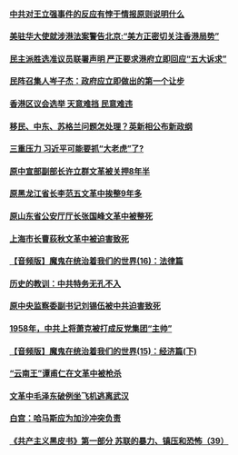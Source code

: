 #### [中共对王立强事件的反应有悖于情报原则说明什么](../pages/soh186/317141.md) 
#### [美驻华大使就涉港法案警告北京:“美方正密切关注香港局势” ](../pages/soh186/316775.md) 
#### [民主派胜选准议员联署声明 严正要求港府立即回应“五大诉求”](../pages/soh186/316529.md) 
#### [民阵召集人岑子杰：政府应立即做出的第一个让步](../pages/soh186/316481.md) 
#### [香港区议会选举 天意难挡  民意难违 ](../pages/soh186/316259.md) 
#### [移民、中东、苏格兰问题怎处理？英新相公布新政纲](../pages/soh186/287427.md) 
#### [三重压力 习近平可能要抓“大老虎”了?](../pages/soh186/261898.md) 
#### [原中宣部副部长许立群文革被关押8年半](../pages/soh186/260045.md) 
#### [原黑龙江省长李范五文革中挨整9年多](../pages/soh186/259762.md) 
#### [原山东省公安厅厅长张国峰文革中被整死](../pages/soh186/259427.md) 
#### [上海市长曹荻秋文革中被迫害致死](../pages/soh186/259309.md) 
#### [【音频版】魔鬼在统治着我们的世界(16)：法律篇](../pages/soh186/259239.md) 
#### [历史的教训：中共特务无孔不入](../pages/soh186/259173.md) 
#### [原中央监察委副书记刘锡伍被中共迫害致死](../pages/soh186/259013.md) 
#### [1958年，中共上将萧克被打成反党集团“主帅”](../pages/soh186/258862.md) 
#### [【音频版】魔鬼在统治着我们的世界(15)：经济篇(下)](../pages/soh186/258802.md) 
#### [“云南王”谭甫仁在文革中被枪杀](../pages/soh186/258695.md) 
#### [文革中毛泽东破例坐飞机逃离武汉](../pages/soh186/258498.md) 
#### [白宫：哈马斯应为加沙冲突负责](../pages/soh186/256924.md) 
#### [《共产主义黑皮书》第一部分 苏联的暴力、镇压和恐怖（39）](../pages/soh186/256729.md) 
